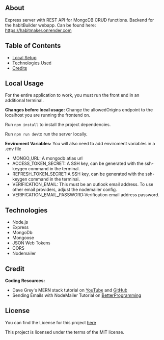 ## About

Express server with REST API for MongoDB CRUD functions. Backend for the habitBuilder webapp. Can be found here: https://habitmaker.onrender.com

## Table of Contents

- [Local Setup](#local-setup)
- [Technologies Used](#technologies-used)
- [Credits](#credits)

## Local Usage

For the entire application to work, you must run the front end in an additional terminal. 

__Changes before local usage:__
Change the allowedOrigins endpoint to the localhost you are running the frontend on.

Run `npm install` to install the project dependencies.

Run `npm run dev`to run the server locally. 

**Enviroment Variables:**
You will also need to add enviroment variables in a .env file

- MONGO_URL: A mongodb atlas url
- ACCESS_TOKEN_SECRET: A SSH key, can be generated with the ssh-keygen  command in the terminal. 
- REFRESH_TOKEN_SECRET:A SSH key, can be generated with the ssh-keygen command in the terminal. 
- VERIFICATION_EMAIL: This must be an outlook email address. To use other email providers, adjust the nodemailer config. 
- VERIFICATION_EMAIL_PASSWORD:Verification email address password.

## Technologies

- Node.js
- Express
- MongoDb
- Mongoose
- JSON Web Tokens
- CORS
- Nodemailer

## Credit

**Coding Resources:**
- Dave Grey's MERN stack tutorial on [YouTube](https://www.youtube.com/watch?v=CvCiNeLnZ00) and [GitHub](https://github.com/gitdagray/mern_stack_course)
- Sending Emails with NodeMailer Tutorial on [BetterProgramming](https://betterprogramming.pub/how-to-create-a-signup-confirmation-email-with-node-js-c2fea602872a)


## License

You can find the License for this project [here](LICENSE.md)

This project is licensed under the terms of the MIT license.



